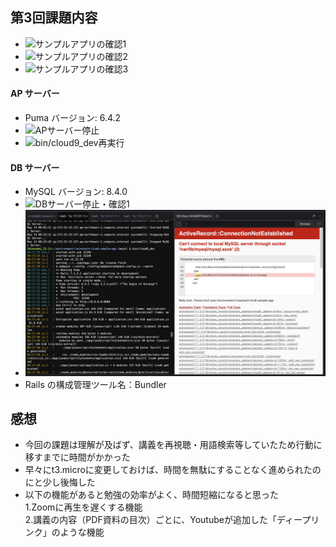 ## 第3回課題内容

* ![サンプルアプリの確認1](image/サンプルアプリの確認.png)
* ![サンプルアプリの確認2](image/サンプルアプリの確認2.png)
* ![サンプルアプリの確認3](image/サンプルアプリの確認3.png)

#### AP サーバー
* Puma バージョン: 6.4.2
* ![APサーバー停止](image/APサーバー停止.png)
* ![bin/cloud9_dev再実行](image/bin/cloud9_dev再実行.png)

#### DB サーバー  
* MySQL バージョン: 8.4.0 
* ![DBサーバー停止・確認1](image/DBサーバー停止・確認.png)
* ![DBサーバー停止・確認2](image/Can'tconnecttolocalMySQLserver.png)
* Rails の構成管理ツール名：Bundler


## 感想
* 今回の課題は理解が及ばず、講義を再視聴・用語検索等していたため行動に移すまでに時間がかかった
* 早々にt3.microに変更しておけば、時間を無駄にすることなく進められたのにと少し後悔した
* 以下の機能があると勉強の効率がよく、時間短縮になると思った   
1.Zoomに再生を遅くする機能  
2.講義の内容（PDF資料の目次）ごとに、Youtubeが追加した「ディープリンク」のような機能

